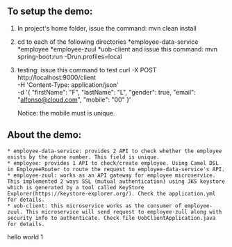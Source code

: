 ## To setup the demo: ##

1. In project's home folder, issue the command:
    mvn clean install
2. cd to each of the following directories
    *employee-data-service
    *employee
    *employee-zuul
    *uob-client
 and issue this command:
    mvn spring-boot:run -Drun.profiles=local
3. testing: issue this command to test
    curl -X POST \
      http://localhost:9000/client \
      -H 'Content-Type: application/json' \
      -d '{
    	"firstName": "F",
    	"lastName": "L",
    	"gender": true,
    	"email": "alfonso@cloud.com",
    	"mobile": "00"
    }'

    Notice: the mobile must is unique.


## About the demo: ##
    * employee-data-service: provides 2 API to check whether the employee exists by the phone number. This field is unique.
    * employee: provides 1 API to check/create employee. Using Camel DSL in EmployeeRouter to route the request to employee-data-service's API.
    * employee-zuul: works as an API gateway for employee microservice. This implemented 2 ways SSL (mutual authentication) using JKS keystore which is generated by a tool called KeyStore Explorer(https://keystore-explorer.org/). Check the application.yml for details.
    * uob-client: this microservice works as the consumer of employee-zuul. This microservice will send request to employee-zull along with security info to authenticate. Check file UobClientApplication.java for details.




hello world 1

